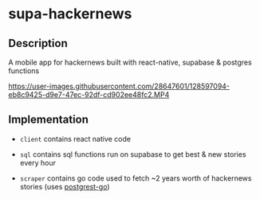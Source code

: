 # supa-hackernews

## Description
A mobile app for hackernews built with react-native, supabase & postgres functions

https://user-images.githubusercontent.com/28647601/128597094-eb8c9425-d9e7-47ec-92df-cd902ee48fc2.MP4

## Implementation
* `client` contains react native code 

* `sql` contains sql functions run on supabase to get best & new stories every hour

* `scraper` contains go code used to fetch ~2 years worth of hackernews stories (uses [postgrest-go](https://github.com/supabase/postgrest-go)) 
